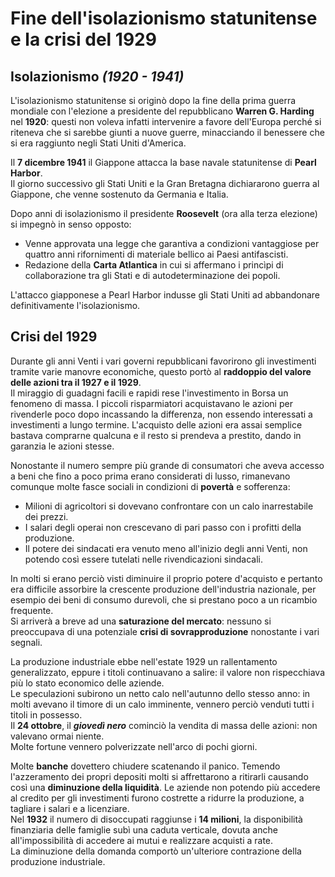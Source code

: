 # Fine dell'isolazionismo statunitense e la crisi del 1929

## Isolazionismo *(1920 - 1941)*

L'isolazionismo statunitense si originò dopo la fine della prima guerra mondiale
con l'elezione a presidente del repubblicano **Warren G. Harding** nel **1920**:
questi non voleva infatti intervenire a favore dell'Europa perché si riteneva
che si sarebbe giunti a nuove guerre, minacciando il benessere che si era
raggiunto negli Stati Uniti d'America.

Il **7 dicembre 1941** il Giappone attacca la base navale statunitense di
**Pearl Harbor**.\
Il giorno successivo gli Stati Uniti e la Gran Bretagna dichiararono guerra al
Giappone, che venne sostenuto da Germania e Italia.

Dopo anni di isolazionismo il presidente **Roosevelt** (ora alla terza elezione)
si impegnò in senso opposto:
- Venne approvata una legge che garantiva a condizioni vantaggiose per quattro
  anni rifornimenti di materiale bellico ai Paesi antifascisti.
- Redazione della **Carta Atlantica** in cui si affermano i princìpi di
  collaborazione tra gli Stati e di autodeterminazione dei popoli.

L'attacco giapponese a Pearl Harbor indusse gli Stati Uniti ad abbandonare
definitivamente l'isolazionismo.

## Crisi del 1929

Durante gli anni Venti i vari governi repubblicani favorirono gli investimenti
tramite varie manovre economiche, questo portò al **raddoppio del valore delle
azioni tra il 1927 e il 1929**.\
Il miraggio di guadagni facili e rapidi rese l'investimento in Borsa un fenomeno
di massa. I piccoli risparmiatori acquistavano le azioni per rivenderle poco
dopo incassando la differenza, non essendo interessati a investimenti a lungo
termine. L'acquisto delle azioni era assai semplice bastava comprarne qualcuna e
il resto si prendeva a prestito, dando in garanzia le azioni stesse.

Nonostante il numero sempre più grande di consumatori che aveva accesso a beni
che fino a poco prima erano considerati di lusso, rimanevano comunque molte
fasce sociali in condizioni di **povertà** e sofferenza:
- Milioni di agricoltori si dovevano confrontare con un calo inarrestabile dei
  prezzi.
- I salari degli operai non crescevano di pari passo con i profitti della
  produzione.
- Il potere dei sindacati era venuto meno all'inizio degli anni Venti, non
  potendo così essere tutelati nelle rivendicazioni sindacali.

In molti si erano perciò visti diminuire il proprio potere d'acquisto e pertanto
era difficile assorbire la crescente produzione dell'industria nazionale, per
esempio dei beni di consumo durevoli, che si prestano poco a un ricambio
frequente.\
Si arriverà a breve ad una **saturazione del mercato**: nessuno si preoccupava
di una potenziale **crisi di sovrapproduzione** nonostante i vari segnali.

La produzione industriale ebbe nell'estate 1929 un rallentamento generalizzato,
eppure i titoli continuavano a salire: il valore non rispecchiava più lo stato
economico delle aziende.\
Le speculazioni subirono un netto calo nell'autunno dello stesso anno: in molti
avevano il timore di un calo imminente, vennero perciò venduti tutti i titoli in
possesso.\
Il **24 ottobre**, il ***giovedì nero*** cominciò la vendita di massa delle
azioni: non valevano ormai niente.\
Molte fortune vennero polverizzate nell'arco di pochi giorni.

Molte **banche** dovettero chiudere scatenando il panico. Temendo l'azzeramento
dei propri depositi molti si affrettarono a ritirarli causando così una
**diminuzione della liquidità**. Le aziende non potendo più accedere al credito
per gli investimenti furono costrette a ridurre la produzione, a tagliare i
salari e a licenziare.\
Nel **1932** il numero di disoccupati raggiunse i **14 milioni**, la
disponibilità finanziaria delle famiglie subì una caduta verticale, dovuta anche
all'impossibilità di accedere ai mutui e realizzare acquisti a rate.\
La diminuzione della domanda comportò un'ulteriore contrazione della produzione
industriale.
